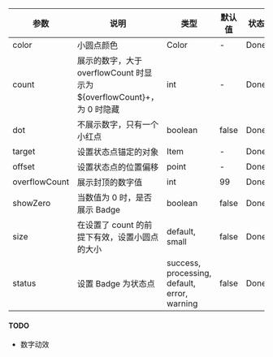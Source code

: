 ﻿| 参数  | 说明                                                                   | 类型  | 默认值 | 状态     |
| ----- | ---------------------------------------------------------------------- | ----- | ------ | -------- |
| color | 小圆点颜色                                                             | Color | -      | Done |
| count | 展示的数字，大于 overflowCount 时显示为 ${overflowCount}+，为 0 时隐藏 | int | -      | Done |
| dot | 不展示数字，只有一个小红点| boolean | false      | Done |
| target | 设置状态点锚定的对象| Item | -      | Done |
| offset | 设置状态点的位置偏移| point | -      | Done |
| overflowCount | 展示封顶的数字值| int | 99      | Done |
| showZero | 当数值为 0 时，是否展示 Badge| boolean | false      | Done |
| size | 在设置了 count 的前提下有效，设置小圆点的大小 | default, small | false | Done |
| status | 设置 Badge 为状态点 | success, processing, default, error, warning | false      | Done |


#### TODO
* 数字动效